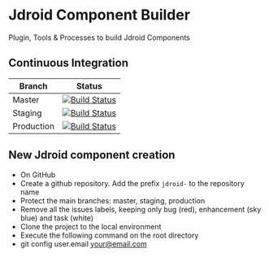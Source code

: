# Jdroid Component Builder
Plugin, Tools &amp; Processes to build Jdroid Components

## Continuous Integration
|Branch|Status|
| ------------- | ------------- |
|Master|[![Build Status](https://travis-ci.org/maxirosson/jdroid-component-builder.svg?branch=master)](https://travis-ci.org/maxirosson/jdroid-component-builder)|
|Staging|[![Build Status](https://api.travis-ci.org/maxirosson/jdroid-component-builder.svg?branch=staging)](https://travis-ci.org/maxirosson/jdroid-component-builder)|
|Production|[![Build Status](https://api.travis-ci.org/maxirosson/jdroid-component-builder.svg?branch=production)](https://travis-ci.org/maxirosson/jdroid-component-builder)|

## New Jdroid component creation

* On GitHub
 * Create a github repository. Add the prefix `jdroid-` to the repository name
 * Protect the main branches: master, staging, production
 * Remove all the issues labels, keeping only bug (red), enhancement (sky blue) and task (white)
* Clone the project to the local environment
* Execute the following command on the root directory
 * git config user.email your@email.com

